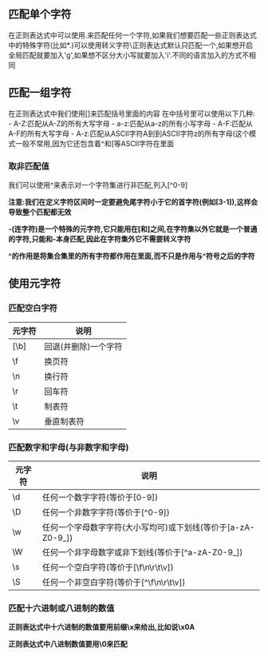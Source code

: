 ## 匹配单个字符

在正则表达式中可以使用.来匹配任何一个字符,如果我们想要匹配一些正则表达式中的特殊字符(比如*.)可以使用转义字符\正则表达式默认只匹配一个,如果想开启全局匹配就要加入'g',如果想不区分大小写就要加入'i'.不同的语言加入的方式不相同

## 匹配一组字符

在正则表达式中我们使用[]来匹配括号里面的内容
在中括号里可以使用以下几种:
    - A-Z:匹配从A-Z的所有大写字母
    - a-z:匹配从a-z的所有小写字母
    - A-F:匹配从A-F的所有大写字母
    - A-z:匹配从ASCII字符A到到ASCII字符z的所有字母(这个模式一般不常用,因为它还包含着^和[等ASCII字符在里面

### 取非匹配值

我们可以使用^来表示对一个字符集进行非匹配,列入[\^0-9]

**注意:我们在定义字符区间时一定要避免尾字符小于它的首字符(例如[3-1]),这样会导致整个匹配都无效**

**-(连字符)是一个特殊的元字符,它只能用在[和]之间,在字符集以外它就是一个普通的字符,只能和-本身匹配,因此在字符集外它不需要转义字符**

**^的作用是将集合集里的所有字符都作用在里面,而不只是作用与\^符号之后的字符**

## 使用元字符

### 匹配空白字符

| 元字符 | 说明                 |
| ------ | -------------------- |
| [\b]   | 回退(并删除)一个字符 |
| \f     | 换页符               |
| \n     | 换行符               |
| \r     | 回车符               |
| \t     | 制表符               |
| \v     | 垂直制表符           |

### 匹配数字和字母(与非数字和字母)

| 元字符 | 说明                                                         |
| ------ | ------------------------------------------------------------ |
| \d     | 任何一个数字字符(等价于[0-9])                                |
| \D     | 任何一个非数字字符(等价于[^0-9])                             |
| \w     | 任何一个字母数字字符(大小写均可)或下划线(等价于[a-zA-Z0-9_]) |
| \W     | 任何一个非字母数字或非下划线(等价于[^a-zA-Z0-9_])            |
| \s     | 任何一个空白字符(等价于[\f\n\r\t\v])                         |
| \S     | 任何一个非空白字符(等价于[^\f\n\r\t\v])                      |

### 匹配十六进制或八进制的数值

**正则表达式中十六进制的数值要用前缀\x来给出,比如说\x0A**

**正则表达式中八进制数值要用\0来匹配**

